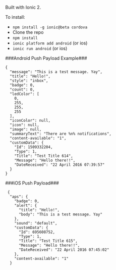 Built with Ionic 2. 

To install:
 - `npm install -g ionic@beta cordova`
 - Clone the repo
 - `npm install`
 - `ionic platform add android` (or ios)
 - `ionic run android` (or ios)

###Android Push Payload Example###

```
{
  "message": "This is a test message. Yay",
  "title": "Hello!",
  "style": "inbox",
  "badge": 0,
  "count": 0,
  "ledColor": [
    0,
    255,
    255,
    255
  ],
  "iconColor": null,
  "icon": null,
  "image": null,
  "summaryText": "There are %n% notifications",
  "content-available": "1",
  "customData": {
    "Id": 1509332204,
    "Type": 1,
    "Title": "Test Title 614",
    "Message": "Hello there!!",
    "DateReceived": "22 April 2016 07:39:57"
  }
}
```

###iOS Push Payload###
```
 {
  "aps": {
    "badge": 0,
    "alert": {
      "title": "Hello!",
      "body": "This is a test message. Yay"
    },
    "sound": "default",
    "customData": {
      "Id": 695608752,
      "Type": 1,
      "Title": "Test Title 615",
      "Message": "Hello there!!",
      "DateReceived": "22 April 2016 07:45:02"
    },
    "content-available": "1"
  }
```
